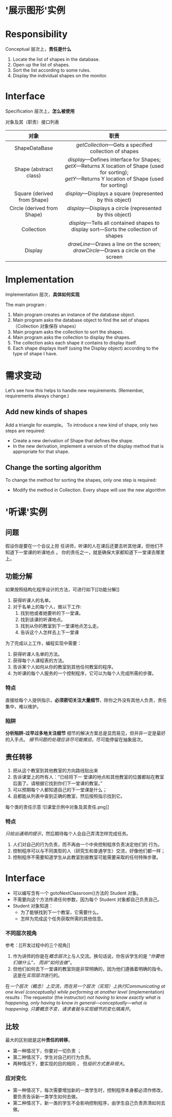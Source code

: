 # '展示图形'实例

# Responsibility
Conceptual 层次上，**责任是什么**

1. Locate the list of shapes in the database. 
2. Open up the list of shapes. 
3. Sort the list according to some rules. 
4. Display the individual shapes on the monitor.

# Interface
Specification 层次上，**怎么被使用**

对象及其（职责）接口列表

|   对象    | 职责 |
| :-----------: | :-----------: |
| ShapeDataBase | *getCollection*—Gets a specified collection of shapes|
| Shape (abstract class) | *display*—Defines interface for Shapes;<br> *getX*—Returns X location of Shape (used for sorting);<br>*getY*—Returns Y location of Shape (used for sorting)|
| Square (derived from Shape) | *display*—Displays a square (represented by this object)|
| Circle (derived from Shape)| *display*—Displays a circle (represented by this object)|
| Collection | *display*—Tells all contained shapes to display sort—Sorts the collection of shapes|
| Display | *drawLine*—Draws a line on the screen;<br> *drawCircle*—Draws a circle on the screen|


# Implementation
Implementation 层次，**具体如何实现**

The main program :
1. Main program creates an instance of the database object.
2. Main program asks the database object to find the set of shapes（Collection 对象保存 shapes）
3. Main program asks the collection to sort the shapes.
4. Main program asks the collection to display the shapes.
5. The collection asks each shape it contains to display itself.
6. Each shape displays itself (using the Display object) according to the type of shape I have.



# 需求变动
Let’s see how this helps to handle new requirements. (Remember, requirements always change.) 

## Add new kinds of shapes
Add a triangle for example。
To introduce a new kind of shape, only two steps are required: 
- Create a new derivation of Shape that defines the shape. 
- In the new derivation, implement a version of the display method that is appropriate for that shape. 


## Change the sorting algorithm
To change the method for sorting the shapes, only one step is required: 
- Modify the method in Collection. Every shape will use the new algorithm

# '听课'实例
## 问题
假设你是要在一个会议上担 任讲师，听课的人在课后还要去听其他课，但他们不知道下一堂课的听课地点 。 你的责任之一，就是确保大家都知道下一堂课去哪里上。 

## 功能分解
如果按照结构化程序设计的方法，可进行如下[[功能分解]]
1. 获得听课人的名单。 
2. 对于名单上的每个人，做以下工作:
	1. 找到他或者她要听的下一堂课。 
	2. 找到该课的听课地点。 
	3. 找到从你的教室到下一堂课地点怎么走。 
	4. 告诉这个人怎样去上下一堂课

为了完成以上工作，编程实现中需要： 
1. 获得听课人名单的方法。 
2. 获得每个人课程表的方法。 
3. 告诉某个人如何从你的教室到其他任何教室的程序。 
4. 为听课的每个人服务的一个控制程序，它可以为每个人完成所需的步骤。

### 特点
直接给每个人提供指示，**必须密切关注大量细节**，除你之外没有其他人负责，责任集中，难以维护。

### 陷阱
**分析陷阱-过早过多地关注细节**
细节的解决方案总是显而易见，但并非一定是最好的入手点。
*细节问题的处理应该尽可能推后*，尽可能停留在抽象层次。

## 责任转移
1. 把从这个教室到其他教室的方向路线贴出来
2. 告诉课堂上的所有人：“已经将下一 堂课的地点和其他教室的位置都贴在教室后面了。请根据它找到你们下一堂课的教室。”
3. 可以预期每个人都知道自己的下一堂课是什么；
4. 且都能从列表中查到正确的教室，然后按照指示找到它。

每个类的责任示意
![[课堂示例中对象及其责任.png]]

### 特点
*只给出通用的提示*，然后期待每个人会自己弄清怎样完成任务。

1. 人们对自己的行为负责，而不再由一个中央控制程序负责决定他们的 行为。
2. 控制程序可以与不同类型的人（研究生和普通学生）交流，好像他们都一样；
3. 控制程序不需要知道学生从此教室到彼教室可能需要采取的任何特殊步骤。

# Interface
- 可以编写含有一个 gotoNextClassroom()方法的 Student 对象。
- 不需要向这个方法传递任何参数，因为每个 Student 对象都自己负责自己。
- Student 对象知道：
	- 为了能够找到下一个教室，它需要什么。
	- 怎样为完成这个任务获取所需的其他信息。

### 不同层次视角
参考：[[开发过程中的三个视角]]

1. 作为讲师的你是在*概念层次*上与人交流。换句话说，你告诉学生的是 *“你要他们做什么”， 而非“如何去做”*。
2. 但他们如何去下一堂课的教室则是非常明确的，因为他们遵循着明确的指令。这是在*实现层次*进行的。

在*一个层次（概念）上交流，而在另一个层次（实现）上执行Communicating at one level (conceptually) while performing at another level*  (implementation) results :
The requestor (the instructor) *not having to know exactly what is happening, only having to know in general—conceptually—what is happening.*
*只要概念不变，请求者就与实现细节的变化隔离开*。


## 比较
最大的区别就是这种**责任的转移**。
- 第一种情况下，你要对一切负责 ； 
- 第二种情况下，学生对自己的行为负责。
- 两种情况下，要实现的目的相同 ， 但*组织方式差异很大*。

### 应对变化
- 第一种情况下，每次需要增加新的一类学生时，控制程序本身都必须作修改，要负责告诉新一类学生如何去做。
- 第二种情况下，新一类的学生不会影响控制程序，由学生自己负责弄清如何去做。